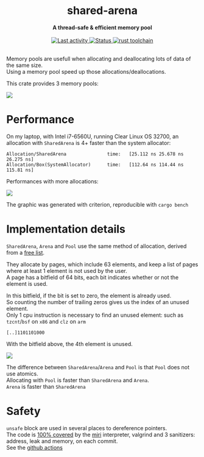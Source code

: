 <h1 align="center">shared-arena</h1>
<div align="center">
  <strong>
    A thread-safe & efficient memory pool
  </strong>
</div>


<br />

<div align="center">
  <a href="https://github.com/sebastiencs/shared-arena">
    <img src="https://img.shields.io/github/last-commit/sebastiencs/shared-arena?style=flat-square"
         alt="Last activity" />
  </a>
  <!-- Status -->
  <a href="https://github.com/sebastiencs/shared-arena">
    <img src="https://img.shields.io/badge/status-stable-orange?style=flat-square"
         alt="Status" />
  </a>
  <!-- Rust toolchain -->
  <a href="https://github.com/sebastiencs/shared-arena">
    <img src="https://img.shields.io/badge/rust-stable-blue?style=flat-square"
         alt="rust toolchain" />
  </a>
</div>

<br />

Memory pools are usefull when allocating and deallocating lots of data of the same size.  
Using a memory pool speed up those allocations/deallocations.  

This crate provides 3 memory pools:

![](https://github.com/sebastiencs/shared-arena/blob/images/table.svg)

# Performance

On my laptop, with Intel i7-6560U, running Clear Linux OS 32700, an allocation with `SharedArena` is 4+ faster than the
system allocator:

```
Allocation/SharedArena               time:   [25.112 ns 25.678 ns 26.275 ns]
Allocation/Box(SystemAllocator)      time:   [112.64 ns 114.44 ns 115.81 ns]
```

Performances with more allocations:

![](https://github.com/sebastiencs/shared-arena/blob/images/bench.svg)

The graphic was generated with criterion, reproducible with `cargo bench`

# Implementation details

`SharedArena`, `Arena` and `Pool` use the same method of allocation, derived from a [free list](https://en.wikipedia.org/wiki/Free_list).  

They allocate by pages, which include 63 elements, and keep a list of pages where at least 1 element is not used by the user.  
A page has a bitfield of 64 bits, each bit indicates whether or not the element is used.  

In this bitfield, if the bit is set to zero, the element is already used.  
So counting the number of trailing zeros gives us the index of an unused element.  
Only 1 cpu instruction is necessary to find an unused element: such as `tzcnt`/`bsf` on `x86` and `clz` on `arm`

```
[..]1101101000
```
With the bitfield above, the 4th element is unused.  

![](https://github.com/sebastiencs/shared-arena/blob/images/shared_arena.svg)

The difference between `SharedArena`/`Arena` and `Pool` is that `Pool` does not use atomics.  
Allocating with `Pool` is faster than `SharedArena` and `Arena`.  
`Arena` is faster than `SharedArena`


# Safety

`unsafe` block are used in several places to dereference pointers.  
The code is [100% covered](https://codecov.io/gh/sebastiencs/shared-arena/tree/master/src) by the [miri](https://codecov.io/gh/sebastiencs/shared-arena/tree/master/src) interpreter, valgrind and 3 sanitizers: address, leak and memory, on each commit.  
See the [github actions](https://github.com/sebastiencs/shared-arena/actions)
